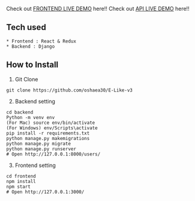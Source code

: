 Check out [FRONTEND LIVE DEMO](https://e-like-frontend.herokuapp.com/) here!!
Check out [API LIVE DEMO]("https://e-like-backend.herokuapp.com/") here!!
## Tech used
```
* Frontend : React & Redux
* Backend : Django
```
## How to Install
1. Git Clone
```
git clone https://github.com/oshaea30/E-Like-v3
```
2. Backend setting
```
cd backend
Python -m venv env
(For Mac) source env/bin/activate
(For Windows) env/Scripts\activate
pip install -r requirements.txt
python manage.py makemigrations
python manage.py migrate
python manage.py runserver
# Open http://127.0.0.1:8000/users/
```
3. Frontend setting
```
cd frontend
npm install
npm start
# Open http://127.0.0.1:3000/
```

